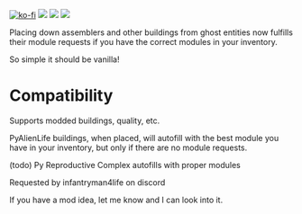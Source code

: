 [![ko-fi](https://img.shields.io/badge/Ko--fi-Donate%20-hotpink?logo=kofi&logoColor=white&style=for-the-badge)](https://ko-fi.com/protocol1903) [![](https://img.shields.io/badge/dynamic/json?color=orange&label=Factorio&query=downloads_count&suffix=%20downloads&url=https%3A%2F%2Fmods.factorio.com%2Fapi%2Fmods%2Fbuilding-inserts-modules&style=for-the-badge)](https://mods.factorio.com/mod/building-inserts-modules) [![](https://img.shields.io/badge/Discord-Community-blue?style=for-the-badge)](https://discord.gg/K3fXMGVc4z) [![](https://img.shields.io/badge/Github-Source-green?style=for-the-badge)](https://github.com/protocol-1903/building-inserts-modules)

Placing down assemblers and other buildings from ghost entities now fulfills their module requests if you have the correct modules in your inventory.

So simple it should be vanilla!

# Compatibility

Supports modded buildings, quality, etc.

PyAlienLife buildings, when placed, will autofill with the best module you have in your inventory, but only if there are no module requests.

(todo) Py Reproductive Complex autofills with proper modules

Requested by infantryman4life on discord

If you have a mod idea, let me know and I can look into it.
